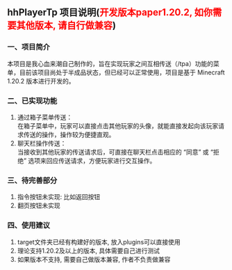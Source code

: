 ## hhPlayerTp 项目说明(<span style="color:red;">开发版本paper1.20.2, 如你需要其他版本, 请自行做兼容</span>)

### 一、项目简介
本项目是我心血来潮自己制作的，旨在实现玩家之间互相传送（/tpa）功能的菜单，目前该项目尚处于半成品状态，但已经可以正常使用，项目是基于 Minecraft 1.20.2 版本进行开发的。
### 二、已实现功能
1. 通过箱子菜单传送：  
    在箱子菜单中，玩家可以直接点击其他玩家的头像，就能直接发起向该玩家请求传送的操作，操作较为便捷直观。  
2. 聊天栏操作传送：  
    当接收到其他玩家的传送请求后，可直接在聊天栏点击相应的 “同意” 或 “拒绝” 选项来回应传送请求，方便玩家进行交互操作。  
### 三、待完善部分
1. 指令按钮未实现: 比如返回按钮
2. 翻页按钮未实现
### 四、使用建议
1. target文件夹已经有构建好的版本, 放入plugins可以直接使用  
2. 理论支持1.20.2及以上的版本, 具体需要自己进行测试  
3. 如果版本不支持, 需要自己做版本兼容, 作者不负责做兼容  
